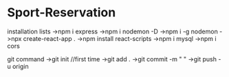 # Sport-Reservation
installation lists
->npm i express
->npm i nodemon -D
->npm i -g nodemon
->npx create-react-app .
->npm install react-scripts
->npm i mysql
->npm i cors

git command
->git init //first time
->git add . 
->git commit -m " "
->git push -u origin
